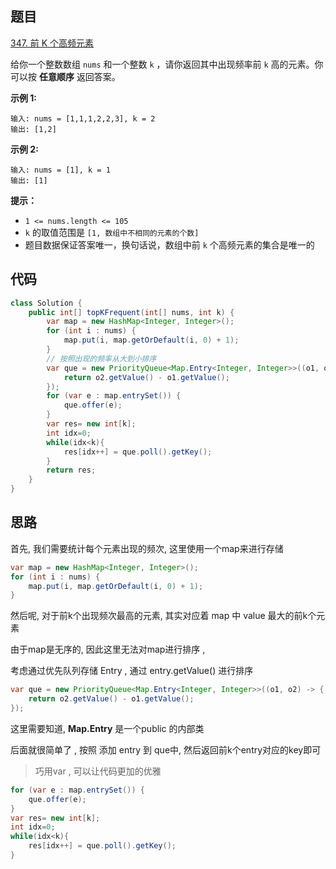 ## 题目

[347. 前 K 个高频元素](https://leetcode.cn/problems/top-k-frequent-elements/)

给你一个整数数组 `nums` 和一个整数 `k` ，请你返回其中出现频率前 `k` 高的元素。你可以按 **任意顺序** 返回答案。

 

**示例 1:**

```
输入: nums = [1,1,1,2,2,3], k = 2
输出: [1,2]
```

**示例 2:**

```
输入: nums = [1], k = 1
输出: [1]
```

 

**提示：**

- `1 <= nums.length <= 105`
- `k` 的取值范围是 `[1, 数组中不相同的元素的个数]`
- 题目数据保证答案唯一，换句话说，数组中前 `k` 个高频元素的集合是唯一的



## 代码



```java
class Solution {
    public int[] topKFrequent(int[] nums, int k) {
        var map = new HashMap<Integer, Integer>();
        for (int i : nums) {
            map.put(i, map.getOrDefault(i, 0) + 1);
        }
        // 按照出现的频率从大到小排序
        var que = new PriorityQueue<Map.Entry<Integer, Integer>>((o1, o2) -> {
            return o2.getValue() - o1.getValue();
        });
        for (var e : map.entrySet()) {
            que.offer(e);
        }
        var res= new int[k];
        int idx=0;
        while(idx<k){
            res[idx++] = que.poll().getKey(); 
        }
        return res;
    }
}
```

## 思路

首先, 我们需要统计每个元素出现的频次, 这里使用一个map来进行存储

```java
var map = new HashMap<Integer, Integer>();
for (int i : nums) {
    map.put(i, map.getOrDefault(i, 0) + 1);
}
```

然后呢, 对于前k个出现频次最高的元素, 其实对应着 map 中 value 最大的前k个元素

由于map是无序的, 因此这里无法对map进行排序 , 

考虑通过优先队列存储 Entry , 通过 entry.getValue() 进行排序

```java
var que = new PriorityQueue<Map.Entry<Integer, Integer>>((o1, o2) -> {
    return o2.getValue() - o1.getValue();
});
```

这里需要知道, **Map.Entry** 是一个public 的内部类 

后面就很简单了 , 按照 添加 entry 到 que中, 然后返回前k个entry对应的key即可

> 巧用var , 可以让代码更加的优雅

```java
for (var e : map.entrySet()) {
    que.offer(e);
}
var res= new int[k];
int idx=0;
while(idx<k){
    res[idx++] = que.poll().getKey(); 
}
```


